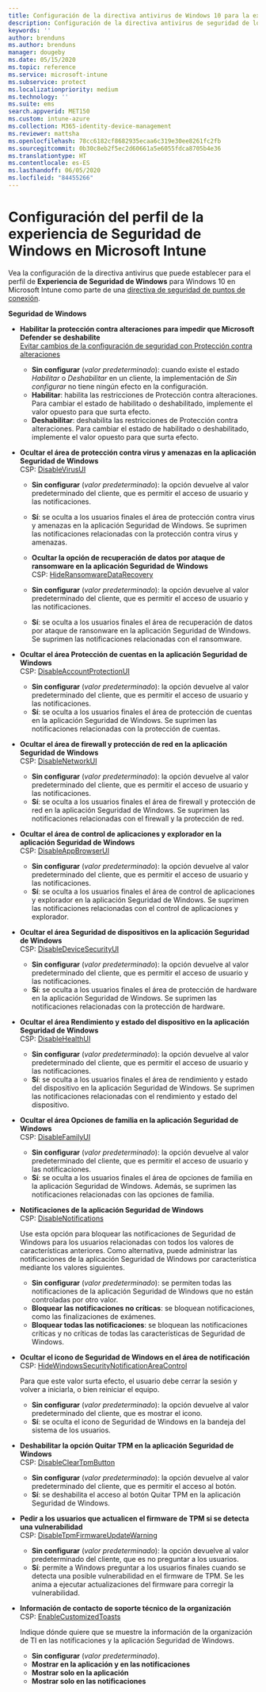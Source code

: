 ```yaml
---
title: Configuración de la directiva antivirus de Windows 10 para la experiencia de Seguridad de Windows para Intune | Microsoft Docs
description: Configuración de la directiva antivirus de seguridad de los puntos de conexión para la aplicación Seguridad de Windows en Microsoft Intune
keywords: ''
author: brenduns
ms.author: brenduns
manager: dougeby
ms.date: 05/15/2020
ms.topic: reference
ms.service: microsoft-intune
ms.subservice: protect
ms.localizationpriority: medium
ms.technology: ''
ms.suite: ems
search.appverid: MET150
ms.custom: intune-azure
ms.collection: M365-identity-device-management
ms.reviewer: mattsha
ms.openlocfilehash: 78cc6182cf8682935ecaa6c319e30ee8261fc2fb
ms.sourcegitcommit: 0b30c8eb2f5ec2d60661a5e6055fdca8705b4e36
ms.translationtype: HT
ms.contentlocale: es-ES
ms.lasthandoff: 06/05/2020
ms.locfileid: "84455266"
---
```

# <a name="settings-for-the-windows-security-experience-profile-in-microsoft-intune"></a>Configuración del perfil de la experiencia de Seguridad de Windows en Microsoft Intune

Vea la configuración de la directiva antivirus que puede establecer para el perfil de **Experiencia de Seguridad de Windows** para Windows 10 en Microsoft Intune como parte de una [directiva de seguridad de puntos de conexión](../protect/endpoint-security-policy.md).

**Seguridad de Windows**

- **Habilitar la protección contra alteraciones para impedir que Microsoft Defender se deshabilite**  
  [Evitar cambios de la configuración de seguridad con Protección contra alteraciones](https://go.microsoft.com/fwlink/?linkid=2066083)

  - **Sin configurar** (*valor predeterminado*): cuando existe el estado *Habilitar* o *Deshabilitar* en un cliente, la implementación de *Sin configurar* no tiene ningún efecto en la configuración. 
  - **Habilitar**: habilita las restricciones de Protección contra alteraciones. Para cambiar el estado de habilitado o deshabilitado, implemente el valor opuesto para que surta efecto.
  - **Deshabilitar**: deshabilita las restricciones de Protección contra alteraciones. Para cambiar el estado de habilitado o deshabilitado, implemente el valor opuesto para que surta efecto.

- **Ocultar el área de protección contra virus y amenazas en la aplicación Seguridad de Windows**  
  CSP: [DisableVirusUI](https://go.microsoft.com/fwlink/?linkid=873662)

  - **Sin configurar** (*valor predeterminado*): la opción devuelve al valor predeterminado del cliente, que es permitir el acceso de usuario y las notificaciones.
  - **Sí**: se oculta a los usuarios finales el área de protección contra virus y amenazas en la aplicación Seguridad de Windows. Se suprimen las notificaciones relacionadas con la protección contra virus y amenazas.

  - **Ocultar la opción de recuperación de datos por ataque de ransomware en la aplicación Seguridad de Windows**  
    CSP: [HideRansomwareDataRecovery](https://go.microsoft.com/fwlink/?linkid=873664)

  - **Sin configurar** (*valor predeterminado*): la opción devuelve al valor predeterminado del cliente, que es permitir el acceso de usuario y las notificaciones.
  - **Sí**: se oculta a los usuarios finales el área de recuperación de datos por ataque de ransonware en la aplicación Seguridad de Windows. Se suprimen las notificaciones relacionadas con el ransomware.

- **Ocultar el área Protección de cuentas en la aplicación Seguridad de Windows**  
  CSP: [DisableAccountProtectionUI](https://go.microsoft.com/fwlink/?linkid=873666)

  - **Sin configurar** (*valor predeterminado*): la opción devuelve al valor predeterminado del cliente, que es permitir el acceso de usuario y las notificaciones.
  - **Sí**: se oculta a los usuarios finales el área de protección de cuentas en la aplicación Seguridad de Windows. Se suprimen las notificaciones relacionadas con la protección de cuentas.

- **Ocultar el área de firewall y protección de red en la aplicación Seguridad de Windows**  
  CSP: [DisableNetworkUI](https://go.microsoft.com/fwlink/?linkid=873668)

  - **Sin configurar** (*valor predeterminado*): la opción devuelve al valor predeterminado del cliente, que es permitir el acceso de usuario y las notificaciones.
  - **Sí**: se oculta a los usuarios finales el área de firewall y protección de red en la aplicación Seguridad de Windows. Se suprimen las notificaciones relacionadas con el firewall y la protección de red.

- **Ocultar el área de control de aplicaciones y explorador en la aplicación Seguridad de Windows**  
  CSP: [DisableAppBrowserUI](https://go.microsoft.com/fwlink/?linkid=873669)

  - **Sin configurar** (*valor predeterminado*): la opción devuelve al valor predeterminado del cliente, que es permitir el acceso de usuario y las notificaciones.
  - **Sí**: se oculta a los usuarios finales el área de control de aplicaciones y explorador en la aplicación Seguridad de Windows. Se suprimen las notificaciones relacionadas con el control de aplicaciones y explorador.

- **Ocultar el área Seguridad de dispositivos en la aplicación Seguridad de Windows**  
  CSP: [DisableDeviceSecurityUI](https://go.microsoft.com/fwlink/?linkid=873670)

  - **Sin configurar** (*valor predeterminado*): la opción devuelve al valor predeterminado del cliente, que es permitir el acceso de usuario y las notificaciones.
  - **Sí**: se oculta a los usuarios finales el área de protección de hardware en la aplicación Seguridad de Windows. Se suprimen las notificaciones relacionadas con la protección de hardware.
  
- **Ocultar el área Rendimiento y estado del dispositivo en la aplicación Seguridad de Windows**  
  CSP: [DisableHealthUI](https://go.microsoft.com/fwlink/?linkid=873671)

  - **Sin configurar** (*valor predeterminado*): la opción devuelve al valor predeterminado del cliente, que es permitir el acceso de usuario y las notificaciones.
  - **Sí**: se oculta a los usuarios finales el área de rendimiento y estado del dispositivo en la aplicación Seguridad de Windows. Se suprimen las notificaciones relacionadas con el rendimiento y estado del dispositivo.

- **Ocultar el área Opciones de familia en la aplicación Seguridad de Windows**  
  CSP: [DisableFamilyUI](https://go.microsoft.com/fwlink/?linkid=873673)

  - **Sin configurar** (*valor predeterminado*): la opción devuelve al valor predeterminado del cliente, que es permitir el acceso de usuario y las notificaciones.
  - **Sí**: se oculta a los usuarios finales el área de opciones de familia en la aplicación Seguridad de Windows. Además, se suprimen las notificaciones relacionadas con las opciones de familia.

- **Notificaciones de la aplicación Seguridad de Windows**  
  CSP: [DisableNotifications](https://go.microsoft.com/fwlink/?linkid=873675)

  Use esta opción para bloquear las notificaciones de Seguridad de Windows para los usuarios relacionadas con todos los valores de características anteriores. Como alternativa, puede administrar las notificaciones de la aplicación Seguridad de Windows por característica mediante los valores siguientes.

  - **Sin configurar** (*valor predeterminado*): se permiten todas las notificaciones de la aplicación Seguridad de Windows que no están controladas por otro valor.
  - **Bloquear las notificaciones no críticas**: se bloquean notificaciones, como las finalizaciones de exámenes.
  - **Bloquear todas las notificaciones**: se bloquean las notificaciones críticas y no críticas de todas las características de Seguridad de Windows.

- **Ocultar el icono de Seguridad de Windows en el área de notificación**  
  CSP: [HideWindowsSecurityNotificationAreaControl](https://go.microsoft.com/fwlink/?linkid=2114313&clcid=0x409)

  Para que este valor surta efecto, el usuario debe cerrar la sesión y volver a iniciarla, o bien reiniciar el equipo.
  - **Sin configurar** (*valor predeterminado*): la opción devuelve al valor predeterminado del cliente, que es mostrar el icono.
  - **Sí**: se oculta el icono de Seguridad de Windows en la bandeja del sistema de los usuarios.
  
- **Deshabilitar la opción Quitar TPM en la aplicación Seguridad de Windows**  
  CSP: [DisableClearTpmButton](https://go.microsoft.com/fwlink/?linkid=2114125&clcid=0x409)

  - **Sin configurar** (*valor predeterminado*): la opción devuelve al valor predeterminado del cliente, que es permitir el acceso al botón.
  - **Sí**: se deshabilita el acceso al botón Quitar TPM en la aplicación Seguridad de Windows.

- **Pedir a los usuarios que actualicen el firmware de TPM si se detecta una vulnerabilidad**  
  CSP: [DisableTpmFirmwareUpdateWarning](https://go.microsoft.com/fwlink/?linkid=2114212&clcid=0x409)

  - **Sin configurar** (*valor predeterminado*): la opción devuelve al valor predeterminado del cliente, que es no preguntar a los usuarios.
  - **Sí**: permite a Windows preguntar a los usuarios finales cuando se detecta una posible vulnerabilidad en el firmware de TPM. Se les anima a ejecutar actualizaciones del firmware para corregir la vulnerabilidad.

- **Información de contacto de soporte técnico de la organización**  
  CSP: [EnableCustomizedToasts](https://go.microsoft.com/fwlink/?linkid=873676)

  Indique dónde quiere que se muestre la información de la organización de TI en las notificaciones y la aplicación Seguridad de Windows.
  - **Sin configurar** (*valor predeterminado*).
  - **Mostrar en la aplicación y en las notificaciones**
  - **Mostrar solo en la aplicación**
  - **Mostrar solo en las notificaciones**

